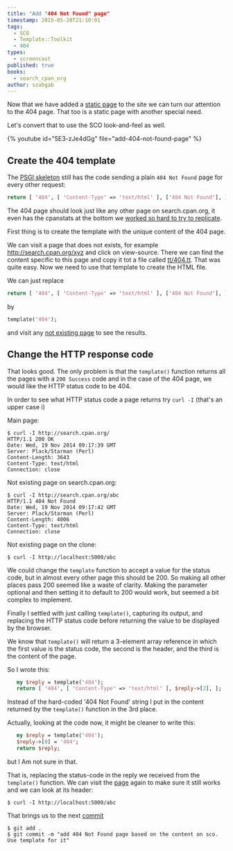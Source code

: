 ```yaml
---
title: "Add "404 Not Found" page"
timestamp: 2015-05-28T21:10:01
tags:
  - SCO
  - Template::Toolkit
  - 404
types:
  - screencast
published: true
books:
  - search_cpan_org
author: szabgab
---
```



Now that we have added a [static page](/add-another-static-page) to the site we can turn our attention
to the 404 page. That too is a static page with another special need.

Let's convert that to use the SCO look-and-feel as well.


{% youtube id="5E3-zJe4dGg" file="add-404-not-found-page" %}

## Create the 404 template

The [PSGI skeleton](/create-skeleton-psgi-application) still has the code sending a plain
`404 Not Found` page for every other request:

```perl
return [ '404', [ 'Content-Type' => 'text/html' ], ['404 Not Found'], ];
```

The 404 page should look just like any other page on search.cpan.org, it even has the cpanstats at the bottom
we [worked so hard to try to replicate](http://search.cpan.org/xyz).

First thing is to create the template with the unique content of the 404 page.

We can visit a page that does not exists, for example http://search.cpan.org/xyz and click on view-source.
There we can find the content specific to this page and copy it tot a file called
[tt/404.tt](https://github.com/szabgab/MetaCPAN-SCO/blob/e865a6c2fd04ac3edb5026180de2b567c73a4763/tt/404.tt).
That was quite easy. Now we need to use that template to create the HTML file.

We can just replace

```perl
return [ '404', [ 'Content-Type' => 'text/html' ], ['404 Not Found'], ];
```

by

```perl
template('404');
```

and visit any [not existing page](http://localhost:5000/abc) to see the results.


## Change the HTTP response code

That looks good. The only problem is that the `template()` function returns
all the pages with a `200 Success` code and in the case of the 404 page,
we would like the HTTP status code to be 404.

In order to see what HTTP status code a page returns try `curl -I` (that's an upper case i)

Main page:

```
$ curl -I http://search.cpan.org/
HTTP/1.1 200 OK
Date: Wed, 19 Nov 2014 09:17:39 GMT
Server: Plack/Starman (Perl)
Content-Length: 3643
Content-Type: text/html
Connection: close
```

Not existing page on search.cpan.org:

```
$ curl -I http://search.cpan.org/abc
HTTP/1.1 404 Not Found
Date: Wed, 19 Nov 2014 09:17:42 GMT
Server: Plack/Starman (Perl)
Content-Length: 4006
Content-Type: text/html
Connection: close
```


Not existing page on the clone:
```
$ curl -I http://localhost:5000/abc
```

We could change the `template` function to accept a value for the status code, but
in almost every other page this should be 200. So making all other places pass 200 seemed
like a waste of clarity. Making the parameter optional and then setting it to default to 200
would work, but seemed a bit complex to implement.

Finally I settled with just calling `template()`, capturing its output, and replacing the
HTTP status code before returning the value to be displayed by the browser.

We know that `template()` will return a 3-element array reference in which the first value is the
status code, the second is the header, and the third is the content of the page.

So I wrote this:

```perl
   my $reply = template('404');
   return [ '404', [ 'Content-Type' => 'text/html' ], $reply->[2], ];
```

Instead of the hard-coded '404 Not Found' string I put in the content returned by the
`template()` function in the 3rd place.

Actually, looking at the code now, it might be cleaner to write this:

```perl
   my $reply = template('404');
   $reply->[0] = '404';
   return $reply;
```

but I Am not sure in that.

That is, replacing the status-code in the reply we received from the `template()` function.
We can visit the [page](http://localhost:5000/abc) again to make sure it still works
and we can look at its header:

```
$ curl -I http://localhost:5000/abc
```


That brings us to the next [commit](https://github.com/szabgab/MetaCPAN-SCO/commit/e865a6c2fd04ac3edb5026180de2b567c73a4763)

```
$ git add .
$ git commit -m "add 404 Not Found page based on the content on sco. Use template for it"
```


